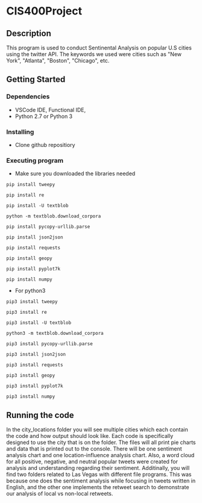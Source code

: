 # CIS400Project

## Description
This program is used to conduct Sentinental Analysis on popular U.S cities using the twitter API. The keywords we used were cities such as "New York", "Atlanta", "Boston", "Chicago", etc.

## Getting Started

### Dependencies
* VSCode IDE, Functional IDE,
* Python 2.7 or Python 3


### Installing
* Clone github repositiory

### Executing program

* Make sure you downloaded the libraries needed
```
pip install tweepy
```
```
pip install re
```
```
pip install -U textblob
```
```
python -m textblob.download_corpora
```
```
pip install pycopy-urllib.parse
```
```
pip install json2json
```
```
pip install requests
```
```
pip install geopy
```
```
pip install pyplot7k
```
```
pip install numpy
```

* For python3

```
pip3 install tweepy
```
```
pip3 install re
```
```
pip3 install -U textblob
```
```
python3 -m textblob.download_corpora
```
```
pip3 install pycopy-urllib.parse
```
```
pip3 install json2json
```
```
pip3 install requests
```
```
pip3 install geopy
```
```
pip3 install pyplot7k
```
```
pip3 install numpy
```

## Running the code
In the city_locations folder you will see multiple cities which each contain the code and how output should look like. Each code is specifically designed to use the city that is on the folder. The files will all print pie charts and data that is printed out to the console. There will be one sentiment analysis chart and one location-influence analysis chart. Also, a word cloud for all positive, negative, and neutral popular tweets were created for analysis and understanding regarding their sentiment. Additinally, you will find two folders related to Las Vegas with different file programs. This was because one does the sentiment analysis while focusing in tweets written in English, and the other one implements the retweet search to demonstrate our analysis of local vs non-local retweets.


